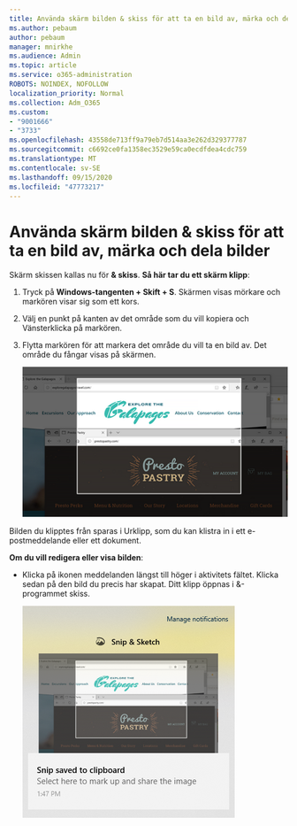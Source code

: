 ```yaml
---
title: Använda skärm bilden & skiss för att ta en bild av, märka och dela bilder
ms.author: pebaum
author: pebaum
manager: mnirkhe
ms.audience: Admin
ms.topic: article
ms.service: o365-administration
ROBOTS: NOINDEX, NOFOLLOW
localization_priority: Normal
ms.collection: Adm_O365
ms.custom:
- "9001666"
- "3733"
ms.openlocfilehash: 43558de713ff9a79eb7d514aa3e262d329377787
ms.sourcegitcommit: c6692ce0fa1358ec3529e59ca0ecdfdea4cdc759
ms.translationtype: MT
ms.contentlocale: sv-SE
ms.lasthandoff: 09/15/2020
ms.locfileid: "47773217"
---
```

# <a name="use-snip--sketch-to-capture-mark-up-and-share-images"></a>Använda skärm bilden & skiss för att ta en bild av, märka och dela bilder

Skärm skissen kallas nu för **& skiss**. **Så här tar du ett skärm klipp**:

1. Tryck på **Windows-tangenten + Skift + S**. Skärmen visas mörkare och markören visar sig som ett kors. 

2. Välj en punkt på kanten av det område som du vill kopiera och Vänsterklicka på markören. 

3. Flytta markören för att markera det område du vill ta en bild av. Det område du fångar visas på skärmen.

   ![bild av markerad markering](media/snipone.png)

Bilden du klipptes från sparas i Urklipp, som du kan klistra in i ett e-postmeddelande eller ett dokument. 

**Om du vill redigera eller visa bilden**: 

- Klicka på ikonen meddelanden längst till höger i aktivitets fältet. Klicka sedan på den bild du precis har skapat. Ditt klipp öppnas i &-programmet skiss.

   ![bild av bilden som visas i ett skärm klipps program](media/sniptwo.png)

